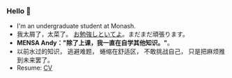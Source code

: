 ### Hello 👋 

- I'm an undergraduate student at Monash. 
- 我太屑了，太菜了。 [お勉強しといてよ](https://www.youtube.com/watch?v=Atvsg_zogxo)。まだまだ頑張ります。
- **MENSA Andy："除了上课，我一直在自学其他知识。"**。
- 以前水过的知识， 逃避难题， 蜷缩在舒适区， 不敢挑战自己， 只是把麻烦推到未来罢了。
- Resume: [CV](https://docs.google.com/document/d/1vAhezgdRhm_N9ThBh_5_vg-dfVwM9IPxF0G1ewK1IKw/edit?usp=sharing)
